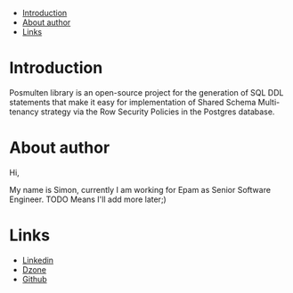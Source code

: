 * [Introduction](#introduction)
* [About author](#about-author)
* [Links](#links)

# Introduction

Posmulten library is an open-source project for the generation of SQL DDL statements that make it easy for implementation of Shared Schema Multi-tenancy strategy via the Row Security Policies in the Postgres database.

# About author
Hi,

My name is Simon, currently I am working for Epam as  Senior Software Engineer.
TODO Means I'll add more later;)


# Links
* [Linkedin](https://www.linkedin.com/in/szymon-tarnowski-a104b4150/)
* [Dzone](https://dzone.com/users/3943084/szymon-tarnowsk.html)
* [Github](https://github.com/starnowski)
